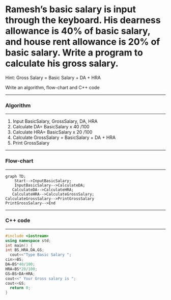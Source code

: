 # Ramesh’s basic salary is input through the keyboard. His dearness allowance is 40% of basic salary, and house rent allowance is 20% of basic salary. Write a program to calculate his gross salary.
Hint: Gross Salary = Basic Salary + DA + HRA

Write an algorithm, flow-chart and C++ code

_____________
### Algorithm
_______
1. Input BasicSalary, GrossSalary, DA, HRA
2. Calculate DA= BasicSalary x 40 /100
3. Calculate HRA= BasicSalary x 20 /100
4. Calculate GrossSalary = BasicSalary + DA + HRA
5. Print GrossSalary

__________________
### Flow-chart
_______

```mermaid
graph TD;
    Start-->InputBasicSalary;
    InputBasicSalary-->CalculateDA;
   CalculateDA-->CalculateHRA;
   CalculateHRA-->CalculateGrossSalary;
CalculateGrossSalary-->PrintGrossSalary
PrintGrossSalary-->End
```
__________
### C++ code
______
```c++
#include <iostream>
using namespace std;
int main() {
int BS,HRA,DA,GS;
  cout<<"Type Basic Salary ";
cin>>BS;
DA=BS*40/100;
HRA=BS*20/100;
GS=BS+DA+HRA;
cout<<" Your Gross salary is ";
cout<<GS;
  return 0;
}
```
